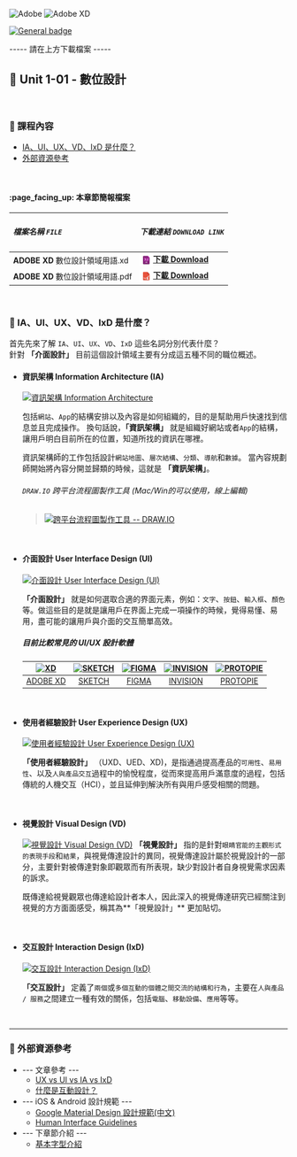 ![Adobe](https://img.shields.io/badge/adobe-%23FF0000.svg?style=for-the-badge&logo=adobe&logoColor=white)
![Adobe XD](https://img.shields.io/badge/Adobe%20XD-470137?style=for-the-badge&logo=Adobe%20XD&logoColor=#FF61F6)

 [![General badge](https://img.shields.io/badge/你好-12-<#59B8B2>.svg)](https://shields.io/)

----- 請在上方下載檔案 -----

:book: Unit 1-01 - 數位設計
--------------------------

&nbsp;

### :bookmark: 課程內容
 - [IA、UI、UX、VD、IxD 是什麼？](#ia%E3%80%81ui%E3%80%81ux%E3%80%81vd%E3%80%81ixd-%E6%98%AF%E4%BB%80%E9%BA%BC%EF%BC%9F)
 - [外部資源參考](#%E5%A4%96%E9%83%A8%E8%B3%87%E6%BA%90%E5%8F%83%E8%80%83)
   
 &nbsp;

 <h4> :page_facing_up: 本章節簡報檔案 </h4>

  | <h5> <b> 檔案名稱 </b> `FILE` </h5> | <h5> <b> 下載連結 </b> `DOWNLOAD LINK` </h5>  |
  | :----------------------------------| :------------------------------------------- |
  | <b>ADOBE XD</b> 數位設計領域用語.xd  | [ <img src="img/fileXd.svg" width="24" align="top">**下載 Download** ](數位設計領域用語介紹.pdf)|
  | <b>ADOBE XD</b> 數位設計領域用語.pdf | [ <img src="img/filePdf.svg" width="24" align="top">**下載 Download** ](數位設計領域用語介紹.xd) |

  &nbsp;

### :pushpin: IA、UI、UX、VD、IxD 是什麼？
  首先先來了解 `IA`、`UI`、`UX`、`VD`、`IxD` 這些名詞分別代表什麼？  
  針對 **「介面設計」** 目前這個設計領域主要有分成這五種不同的職位概述。

  * #### 資訊架構 Information Architecture (IA)
    
    [<img src="https://raw.githubusercontent.com/Barry028/Ui-Design/master/Unit_1-02--%E5%9F%BA%E6%9C%AC%E5%AD%97%E5%9E%8B%E4%BB%8B%E7%B4%B9/img/img-ia.png" alt="資訊架構 Information Architecture">](#!)

    包括`網站`、`App`的結構安排以及內容是如何組織的，目的是幫助用戶快速找到信息並且完成操作。
    換句話說，**「資訊架構」** 就是組織好網站或者`App`的結構，讓用戶明白目前所在的位置，知道所找的資訊在哪裡。
   
    資訊架構師的工作包括設計`網站地圖`、`層次結構`、`分類`、`導航`和`數據`。
    當內容規劃師開始將內容分開並歸類的時候，這就是 **「資訊架構」**。

    ###### `DRAW.IO` 跨平台流程圖製作工具 (Mac/Win的可以使用，線上編輯)
    > [<img width="480" src="https://raw.githubusercontent.com/Barry028/Ui-Design/master/Unit_1-02--%E5%9F%BA%E6%9C%AC%E5%AD%97%E5%9E%8B%E4%BB%8B%E7%B4%B9/img/img-drawio.png" alt="跨平台流程圖製作工具 -- DRAW.IO">](https://www.draw.io)

    &nbsp;
 
  * #### 介面設計 User Interface Design (UI)
    
    [<img src="https://raw.githubusercontent.com/Barry028/Ui-Design/master/Unit_1-02--%E5%9F%BA%E6%9C%AC%E5%AD%97%E5%9E%8B%E4%BB%8B%E7%B4%B9/img/img-ui.png" alt="介面設計 User Interface Design (UI)">](#!)

    **「介面設計」** 就是如何選取合適的界面元素，例如：`文字`、`按鈕`、`輸入框`、`顏色`等。做這些目的是就是讓用戶在界面上完成一項操作的時候，覺得易懂、易用，盡可能的讓用戶與介面的交互簡單高效。



    ##### 目前比較常見的 UI/UX 設計軟體
    | [<img src="https://raw.githubusercontent.com/Barry028/Ui-Design/master/Unit_1-02--%E5%9F%BA%E6%9C%AC%E5%AD%97%E5%9E%8B%E4%BB%8B%E7%B4%B9/img/logo-xd.svg" alt="XD">](#!) | [<img src="https://raw.githubusercontent.com/Barry028/Ui-Design/master/Unit_1-02--%E5%9F%BA%E6%9C%AC%E5%AD%97%E5%9E%8B%E4%BB%8B%E7%B4%B9/img/logo-sk.svg" alt="SKETCH">](#!) | [<img src="https://raw.githubusercontent.com/Barry028/Ui-Design/master/Unit_1-02--%E5%9F%BA%E6%9C%AC%E5%AD%97%E5%9E%8B%E4%BB%8B%E7%B4%B9/img/logo-figma.svg" alt="FIGMA">](#!) | [<img src="https://raw.githubusercontent.com/Barry028/Ui-Design/master/Unit_1-02--%E5%9F%BA%E6%9C%AC%E5%AD%97%E5%9E%8B%E4%BB%8B%E7%B4%B9/img/logo-invision.svg" alt="INVISION">](#!) | [<img src="https://raw.githubusercontent.com/Barry028/Ui-Design/master/Unit_1-02--%E5%9F%BA%E6%9C%AC%E5%AD%97%E5%9E%8B%E4%BB%8B%E7%B4%B9/img/logo-protopie.svg" alt="PROTOPIE">](#!)|
    | :---: | :---: | :---: | :---: | :---: |
    | [ADOBE XD](https://www.adobe.com/tw/products/xd.html) | [SKETCH](https://www.sketch.com/) | [FIGMA](https://www.figma.com/) | [INVISION](https://www.invisionapp.com/) | [PROTOPIE](http://pxlme.me/veInML62)|

    &nbsp;

  * #### 使用者經驗設計 User Experience Design (UX)
    
    [<img src="https://raw.githubusercontent.com/Barry028/Ui-Design/master/Unit_1-02--%E5%9F%BA%E6%9C%AC%E5%AD%97%E5%9E%8B%E4%BB%8B%E7%B4%B9/img/img-ux.png" alt="使用者經驗設計 User Experience Design (UX)">](#!)

    **「使用者經驗設計」** （UXD、UED、XD)，是指通過提高產品的`可用性`、`易用性`、以及`人與產品交互`過程中的愉悅程度，從而來提高用戶滿意度的過程，包括傳統的人機交互（HCI），並且延伸到解決所有與用戶感受相關的問題。

    &nbsp;

  * #### 視覺設計 Visual  Design (VD)
    
    [<img src="https://raw.githubusercontent.com/Barry028/Ui-Design/master/Unit_1-02--%E5%9F%BA%E6%9C%AC%E5%AD%97%E5%9E%8B%E4%BB%8B%E7%B4%B9/img/img-vd.png" alt="視覺設計 Visual  Design (VD)">](#!)
    **「視覺設計」** 指的是針對`眼睛官能的主觀形式的表現手段`和`結果`，與視覺傳達設計的異同，視覺傳達設計屬於視覺設計的一部分，主要針對被傳達對象即觀眾而有所表現，缺少對設計者自身視覺需求因素的訴求。
	
    既傳達給視覺觀眾也傳達給設計者本人，因此深入的視覺傳達研究已經關注到視覺的方方面面感受，稱其為**「視覺設計」** 更加貼切。

    &nbsp;

  * #### 交互設計 Interaction Design (IxD)
    
    [<img src="https://raw.githubusercontent.com/Barry028/Ui-Design/master/Unit_1-02--%E5%9F%BA%E6%9C%AC%E5%AD%97%E5%9E%8B%E4%BB%8B%E7%B4%B9/img/img-ixd.png" alt="交互設計 Interaction Design (IxD)">](#!)

    **「交互設計」** 定義了`兩個`或`多個互動的個體之間交流的結構和行為`，主要在`人與產品 / 服務`之間建立一種有效的關係，包括`電腦`、`移動設備`、`應用`等等。

    &nbsp;

---

### :pushpin: 外部資源參考
 * --- 文章參考 ---
	 * [UX vs UI vs IA vs IxD](https://uxplanet.org/ux-vs-ui-vs-ia-vs-ixd-4-confusing-digital-design-terms-defined-1ae2f82418c7)
	 * [什麼是互動設計？](https://blog.akanelee.me/posts/166419-an-introduction-to-interaction-design/)
 * --- iOS & Android 設計規範 ---
	 * [Google Material Design 設計規範(中文)](https://wcc723.gitbooks.io/google_design_translate/material-design-introduction.html)
	 * [Human Interface Guidelines](https://developer.apple.com/design/human-interface-guidelines/)
 * --- 下章節介紹 ---
	 * [基本字型介紹](https://github.com/Barry028/Ui-Design/tree/master/Unit_1-02--%E5%9F%BA%E6%9C%AC%E5%AD%97%E5%9E%8B%E4%BB%8B%E7%B4%B9 "基本字型介紹")

